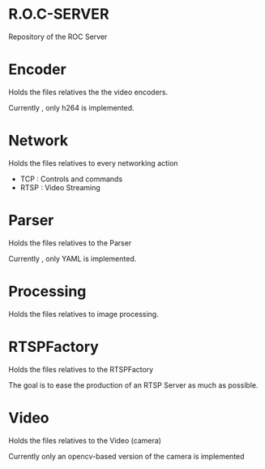 # R.O.C-SERVER
Repository of the ROC Server

# Encoder

Holds the files relatives the the video encoders.

Currently , only h264 is implemented.

# Network

Holds the files relatives to every networking action

- TCP 	: Controls and commands
- RTSP 	: Video Streaming

# Parser

Holds the files relatives to the Parser

Currently , only YAML is implemented.

# Processing

Holds the files relatives to image processing.

# RTSPFactory

Holds the files relatives to the RTSPFactory

The goal is to ease the production of an RTSP Server as much as possible.

# Video

Holds the files relatives to the Video (camera)

Currently only an opencv-based version of the camera is implemented
